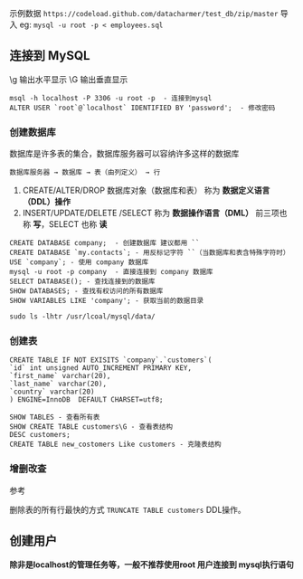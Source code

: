 
示例数据 `https://codeload.github.com/datacharmer/test_db/zip/master`
导入 eg: `mysql -u root -p < employees.sql`

## 连接到 MySQL
 \g 输出水平显示
 \G 输出垂直显示

```
msql -h localhost -P 3306 -u root -p  - 连接到mysql
ALTER USER `root`@`localhost` IDENTIFIED BY 'password';  - 修改密码
```
### 创建数据库
数据库是许多表的集合，数据库服务器可以容纳许多这样的数据库

`数据库服务器 → 数据库 → 表（由列定义） → 行`

1. CREATE/ALTER/DROP  数据库对象（数据库和表） 称为 **数据定义语言（DDL）操作**
2. INSERT/UPDATE/DELETE /SELECT  称为 **数据操作语言（DML）** 前三项也称 **写**，SELECT 也称 **读**

```
CREATE DATABASE company;  - 创建数据库 建议都用 ``
CREATE DATABASE `my.contacts`; - 用反标记字符 ``（当数据库和表含特殊字符时） 
USE `company`; - 使用 company 数据库
mysql -u root -p company  - 直接连接到 company 数据库
SELECT DATABASE(); - 查找连接到的数据库
SHOW DATABASES; - 查找有权访问的所有数据库
SHOW VARIABLES LIKE 'company'; - 获取当前的数据目录

```
`sudo ls -lhtr /usr/lcoal/mysql/data/`

### 创建表
```
CREATE TABLE IF NOT EXISITS `company`.`customers`(
`id` int unsigned AUTO_INCREMENT PRIMARY KEY,
`first_name` varchar(20),
`last_name` varchar(20),
`country` varchar(20)
) ENGINE=InnoDB  DEFAULT CHARSET=utf8;

SHOW TABLES - 查看所有表
SHOW CREATE TABLE customers\G - 查看表结构
DESC customers;
CREATE TABLE new_costomers Like customers - 克隆表结构
```

### 增删改查
参考

删除表的所有行最快的方式 `TRUNCATE TABLE customers`  DDL操作。

## 创建用户
**除非是localhost的管理任务等，一般不推荐使用root 用户连接到 mysql执行语句**



